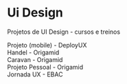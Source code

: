 # Ui Design
Projetos de UI Design - cursos e treinos

Projeto (mobile) - DeployUX <br>
Handel - Origamid <br>
Caravan - Origamid <br>
Projeto Pessoal - Origamid <br>
Jornada UX - EBAC <br>
